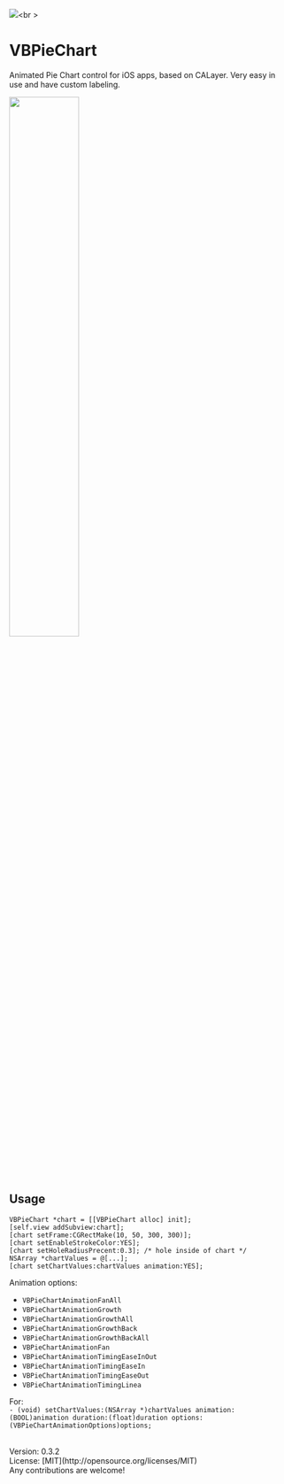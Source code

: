 <img src="https://travis-ci.org/sakrist/VBPieChart.svg?branch=master"><br \>

VBPieChart
==========

Animated Pie Chart control for iOS apps, based on CALayer. Very easy in use and have custom labeling.

<img src="https://raw.githubusercontent.com/sakrist/VBPieChart/master/Screenshot.png" width="50%">


Usage
-----

    VBPieChart *chart = [[VBPieChart alloc] init];
    [self.view addSubview:chart];
    [chart setFrame:CGRectMake(10, 50, 300, 300)];
    [chart setEnableStrokeColor:YES];
    [chart setHoleRadiusPrecent:0.3]; /* hole inside of chart */
    NSArray *chartValues = @[...];
    [chart setChartValues:chartValues animation:YES];
    


Animation options:

* `VBPieChartAnimationFanAll`
* `VBPieChartAnimationGrowth`
* `VBPieChartAnimationGrowthAll`
* `VBPieChartAnimationGrowthBack`
* `VBPieChartAnimationGrowthBackAll`
* `VBPieChartAnimationFan`
* `VBPieChartAnimationTimingEaseInOut`
* `VBPieChartAnimationTimingEaseIn`
* `VBPieChartAnimationTimingEaseOut`
* `VBPieChartAnimationTimingLinea`

For:<br />
    `- (void) setChartValues:(NSArray *)chartValues animation:(BOOL)animation duration:(float)duration options:(VBPieChartAnimationOptions)options;`

<br>
Version: 0.3.2<br>
License: [MIT](http://opensource.org/licenses/MIT)
<br>
Any contributions are welcome!

